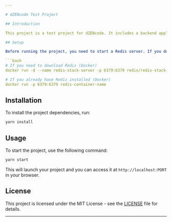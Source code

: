 ```yaml
---

# dZENcode Test Project

## Introduction

This project is a test project for dZENcode. It includes a backend application that utilizes Redis for caching and queues.

## Setup

Before running the project, you need to start a Redis server. If you don't have Redis installed, you can use Docker to run it:

```bash
# If you need to download Redis (Docker)
docker run -d --name redis-stack-server -p 6379:6379 redis/redis-stack-server:latest

# If you already have Redis installed (Docker)
docker run -p 6379:6379 redis-container-name
```

## Installation

To install the project dependencies, run:

```bash
yarn install
```

## Usage

To start the project, use the following command:

```bash
yarn start
```

This will launch your project and you can access it at `http://localhost:PORT` in your browser.

## License

This project is licensed under the MIT License - see the [LICENSE](LICENSE) file for details.

---
```

